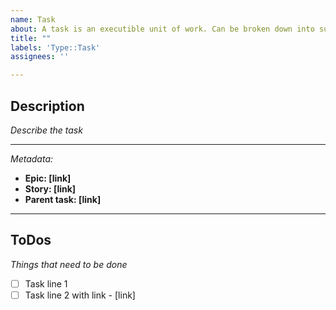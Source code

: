 ```yaml
---
name: Task
about: A task is an executible unit of work. Can be broken down into sub-tasks.
title: ""
labels: 'Type::Task'
assignees: ''

---
```


## Description
_Describe the task_

---

_Metadata:_
- **Epic: [link]**
- **Story: [link]**
- **Parent task: [link]**

---

## ToDos
_Things that need to be done_

- [ ] Task line 1
- [ ] Task line 2 with link - [link]
